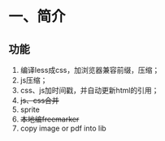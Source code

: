 
# 一、简介
## 功能
1. 编译less成css，加浏览器兼容前缀，压缩；
2. js压缩；
3. css、js加时间戳，并自动更新html的引用；
4. ~~js、css合并~~
5. sprite
6. ~~本地编freemarker~~
7. copy image or pdf into lib 
